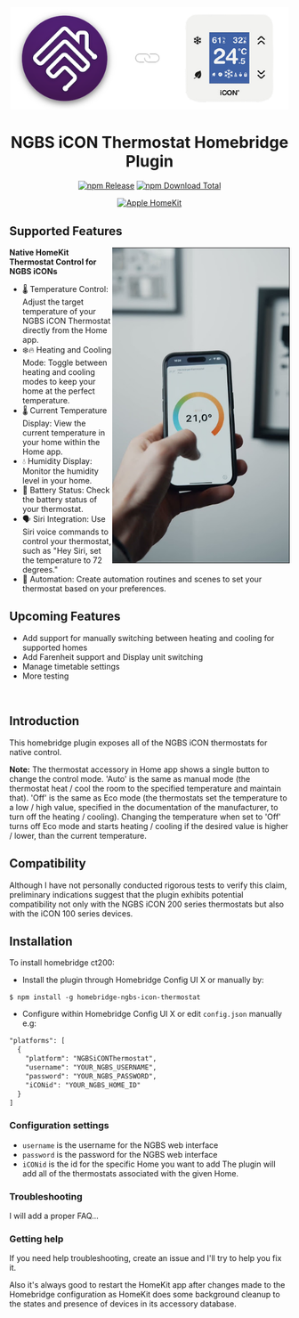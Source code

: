 <p align="center">
  <img alt="NGBS iCON Thermostat Homebridge Plugin" src="https://raw.githubusercontent.com/peterrakolcza/homebridge-ngbs-icon-thermostat/latest/assets/config.png" width="500px">
</p>
<span align="center">

# NGBS iCON Thermostat Homebridge Plugin

[![npm Release](https://flat.badgen.net/npm/v/homebridge-ngbs-icon-thermostat?icon=npm)](https://www.npmjs.com/package/homebridge-ngbs-icon-thermostat) [![npm Download Total](https://flat.badgen.net/npm/dt/homebridge-ngbs-icon-thermostat?icon=npm)](https://www.npmjs.com/package/homebridge-ngbs-icon-thermostat)

[![Apple HomeKit](https://flat.badgen.net/badge/apple/homekit/f89f1a?icon=apple)](https://www.apple.com/ios/home/) 

</span>

## Supported Features

<div align="left">
  <img align="right" width="319" alt="Photo of the NGBS Thermostat Homebridge plugin." src="assets/photo.jpg">
  <b>Native HomeKit Thermostat Control for NGBS iCONs</b>
  <ul>
    <li>🌡️ Temperature Control: Adjust the target temperature of your NGBS iCON Thermostat directly from the Home app.</li>
    <li>❄️🔥 Heating and Cooling Mode: Toggle between heating and cooling modes to keep your home at the perfect temperature.</li>
    <li>🌡️ Current Temperature Display: View the current temperature in your home within the Home app.</li>
    <li>💧 Humidity Display: Monitor the humidity level in your home.</li>
    <li>🔋 Battery Status: Check the battery status of your thermostat.</li>
    <li>🗣️ Siri Integration: Use Siri voice commands to control your thermostat, such as "Hey Siri, set the temperature to 72 degrees."</li>
    <li>🤖 Automation: Create automation routines and scenes to set your thermostat based on your preferences.</li>
  </ul>
</div>

## Upcoming Features

  * Add support for manually switching between heating and cooling for supported homes
  * Add Farenheit support and Display unit switching
  * Manage timetable settings
  * More testing

<br>

## Introduction
This homebridge plugin exposes all of the NGBS iCON thermostats for native control.

**Note:** The thermostat accessory in Home app shows a single button to change the control mode. 'Auto' is the same as manual mode (the thermostat heat / cool the room to the specified temperature and maintain that). 'Off' is the same as Eco mode (the thermostats set the temperature to a low / high value, specified in the documentation of the manufacturer, to turn off the heating / cooling). Changing the temperature when set to 'Off' turns off Eco mode and starts heating / cooling if the desired value is higher / lower, than the current temperature.

## Compatibility
Although I have not personally conducted rigorous tests to verify this claim, preliminary indications suggest that the plugin exhibits potential compatibility not only with the NGBS iCON 200 series thermostats but also with the iCON 100 series devices.

## Installation
To install homebridge ct200:
- Install the plugin through Homebridge Config UI X or manually by:
```
$ npm install -g homebridge-ngbs-icon-thermostat
```
- Configure within Homebridge Config UI X or edit `config.json` manually e.g:
```
"platforms": [
  {
    "platform": "NGBSiCONThermostat",
    "username": "YOUR_NGBS_USERNAME",
    "password": "YOUR_NGBS_PASSWORD",
    "iCONid": "YOUR_NGBS_HOME_ID"
  }
]
```
### Configuration settings
- `username` is the username for the NGBS web interface
- `password` is the password for the NGBS web interface
- `iCONid` is the id for the specific Home you want to add
The plugin will add all of the thermostats associated with the given Home.

### Troubleshooting
I will add a proper FAQ...

### Getting help
If you need help troubleshooting, create an issue and I'll try to help you fix it.

Also it's always good to restart the HomeKit app after changes made to the Homebridge configuration as HomeKit does some background cleanup to the states and presence of devices in its accessory database.
